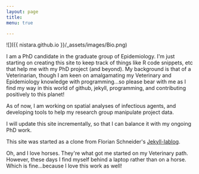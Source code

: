 ```yaml
---
layout: page
title: 
menu: true

---
```

![]({{ nistara.github.io }}/_assets/images/Bio.png)

I am a PhD candidate in the graduate group of Epidemiology. I'm just starting on creating this site to keep track of things like R code snippets, etc that help me with my PhD project (and beyond). My background is that of a Veterinarian, though I am keen on amalgamating my Veterinary and Epidemiology knowledge with programming...so please bear with me as I find my way in this world of github, jekyll, programming, and contributing positively to this planet! 

As of now, I am working on spatial analyses of infectious agents, and developing tools to help my research group manipulate project data.

I will update this site incrementally, so that I can balance it with my ongoing PhD work.

This site was started as a clone from Florian Schneider's [Jekyll-lablog](https://github.com/fdschneider/jekyll-lablog). 

Oh, and I love horses. They're what got me started on my Veterinary path. However, these days I find myself behind a laptop rather than on a horse. Which is fine...because I love this work as well! 

